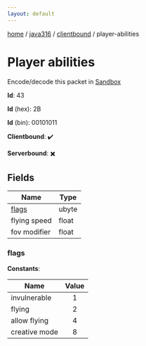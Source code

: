 ```yaml
---
layout: default
---
```


[home](/)  /  [java316](/protocol/java316)  /  [clientbound](/protocol/java316/clientbound)  /  player-abilities

# Player abilities

Encode/decode this packet in [Sandbox](../../../sandbox/java316#Clientbound.PlayerAbilities)

**Id**: 43

**Id** (hex): 2B

**Id** (bin): 00101011

**Clientbound**: ✔️

**Serverbound**: ✖️

## Fields

Name | Type
---|---
[flags](#flags) | ubyte
flying speed | float
fov modifier | float

### flags

**Constants**:

Name | Value
---|:---:
invulnerable | 1
flying | 2
allow flying | 4
creative mode | 8
